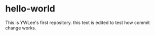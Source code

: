 # hello-world
This is YWLee's first repository.
this text is edited to test how commit change works.

